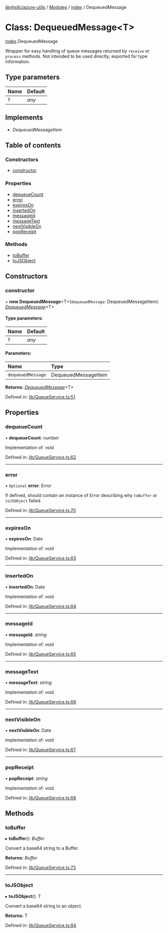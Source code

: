[@nhsllc/azure-utils](../README.md) / [Modules](../modules.md) / [index](../modules/index.md) / DequeuedMessage

# Class: DequeuedMessage<T\>

[index](../modules/index.md).DequeuedMessage

Wrapper for easy handling of queue messages returned by `receive` or `process` methods.
Not intended to be used directly; exported for type information.

## Type parameters

Name | Default |
:------ | :------ |
`T` | *any* |

## Implements

* *DequeuedMessageItem*

## Table of contents

### Constructors

- [constructor](index.dequeuedmessage.md#constructor)

### Properties

- [dequeueCount](index.dequeuedmessage.md#dequeuecount)
- [error](index.dequeuedmessage.md#error)
- [expiresOn](index.dequeuedmessage.md#expireson)
- [insertedOn](index.dequeuedmessage.md#insertedon)
- [messageId](index.dequeuedmessage.md#messageid)
- [messageText](index.dequeuedmessage.md#messagetext)
- [nextVisibleOn](index.dequeuedmessage.md#nextvisibleon)
- [popReceipt](index.dequeuedmessage.md#popreceipt)

### Methods

- [toBuffer](index.dequeuedmessage.md#tobuffer)
- [toJSObject](index.dequeuedmessage.md#tojsobject)

## Constructors

### constructor

\+ **new DequeuedMessage**<T\>(`dequeuedMessage`: DequeuedMessageItem): [*DequeuedMessage*](index.dequeuedmessage.md)<T\>

#### Type parameters:

Name | Default |
:------ | :------ |
`T` | *any* |

#### Parameters:

Name | Type |
:------ | :------ |
`dequeuedMessage` | DequeuedMessageItem |

**Returns:** [*DequeuedMessage*](index.dequeuedmessage.md)<T\>

Defined in: [lib/QueueService.ts:51](https://github.com/nhsllc/azure-utils/blob/ac67aa4/lib/QueueService.ts#L51)

## Properties

### dequeueCount

• **dequeueCount**: *number*

Implementation of: void

Defined in: [lib/QueueService.ts:62](https://github.com/nhsllc/azure-utils/blob/ac67aa4/lib/QueueService.ts#L62)

___

### error

• `Optional` **error**: Error

If defined, should contain an instance of Error describing why `toBuffer` or `toJSObject` failed.

Defined in: [lib/QueueService.ts:70](https://github.com/nhsllc/azure-utils/blob/ac67aa4/lib/QueueService.ts#L70)

___

### expiresOn

• **expiresOn**: Date

Implementation of: void

Defined in: [lib/QueueService.ts:63](https://github.com/nhsllc/azure-utils/blob/ac67aa4/lib/QueueService.ts#L63)

___

### insertedOn

• **insertedOn**: Date

Implementation of: void

Defined in: [lib/QueueService.ts:64](https://github.com/nhsllc/azure-utils/blob/ac67aa4/lib/QueueService.ts#L64)

___

### messageId

• **messageId**: *string*

Implementation of: void

Defined in: [lib/QueueService.ts:65](https://github.com/nhsllc/azure-utils/blob/ac67aa4/lib/QueueService.ts#L65)

___

### messageText

• **messageText**: *string*

Implementation of: void

Defined in: [lib/QueueService.ts:66](https://github.com/nhsllc/azure-utils/blob/ac67aa4/lib/QueueService.ts#L66)

___

### nextVisibleOn

• **nextVisibleOn**: Date

Implementation of: void

Defined in: [lib/QueueService.ts:67](https://github.com/nhsllc/azure-utils/blob/ac67aa4/lib/QueueService.ts#L67)

___

### popReceipt

• **popReceipt**: *string*

Implementation of: void

Defined in: [lib/QueueService.ts:68](https://github.com/nhsllc/azure-utils/blob/ac67aa4/lib/QueueService.ts#L68)

## Methods

### toBuffer

▸ **toBuffer**(): *Buffer*

Convert a base64 string to a Buffer.

**Returns:** *Buffer*

Defined in: [lib/QueueService.ts:73](https://github.com/nhsllc/azure-utils/blob/ac67aa4/lib/QueueService.ts#L73)

___

### toJSObject

▸ **toJSObject**(): T

Convert a base64 string to an object.

**Returns:** T

Defined in: [lib/QueueService.ts:84](https://github.com/nhsllc/azure-utils/blob/ac67aa4/lib/QueueService.ts#L84)

